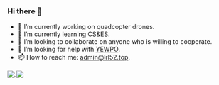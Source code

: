 ### Hi there 👋

<!--
**LRL52/LRL52** is a ✨ _special_ ✨ repository because its `README.md` (this file) appears on your GitHub profile.

Here are some ideas to get you started:
-->

- 🔭 I’m currently working on quadcopter drones.
- 🌱 I’m currently learning CS&ES.
- 👯 I’m looking to collaborate on anyone who is willing to cooperate.
- 🤔 I’m looking for help with [YEWPO](https://github.com/YEWPO).
- 📫 How to reach me: admin@lrl52.top.

<a href="https://github.com/anuraghazra/github-readme-stats">
  <img align="center" src="https://github-readme-stats.vercel.app/api?username=LRL52&show_icons=true" />
</a>
<a href="https://github.com/anuraghazra/github-readme-stats">
  <img align="center" src="https://github-readme-stats.vercel.app/api/top-langs/?username=LRL52&layout=compact" />
</a>

<!-- [![LRL52's GitHub stats](https://github-readme-stats.vercel.app/api?username=LRL52&show_icons=true)](https://github.com/anuraghazra/github-readme-stats)

[![Top Langs](https://github-readme-stats.vercel.app/api/top-langs/?username=LRL52&layout=compact)](https://github.com/anuraghazra/github-readme-stats)
 -->
